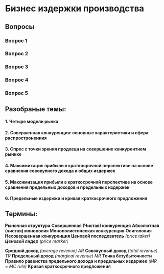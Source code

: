 
# Бизнес издержки производства
## Вопросы
### Вопрос 1
### Вопрос 2
### Вопрос 3
### Вопрос 4
### Вопрос 5


## Разобраные темы:
#### 1.  Четыре модели рынка
#### 2. Совершенная конкуренция: основные характеристики и сфера распростронениия
#### 3. Спрос с точки зрения продовца на совершенно конкурентном рынкке
#### 4. Максимихация прибыли в краткосрочной перспективе на основе сравнения совокупного дохода и общих издержек
#### 5. Максимизация прибыли в краткосрочной перспективе на основе сравнения предельных доходов и предельных издержек
#### 6. Предельные издержки и кривая краткосрочного предложения


## Термины:
**Рыночная структура**
**Совершенная (Чистая) конкуренция**
**Абсолютная (чистая) монополия**
**Монополистическая конкуренция**
**Олигополия**
**Несовершенная конкуренция**
**Ценовой последователь** *(price taker)*
***Ценовой лидер*** *(price marker)* 

**Средний доход** *(average revenue) AR*
**Совокупный доход** (*total revenue) TR*
**Предельный доход** *(marginal revenue) MR*
**Точка безубыточности**
**Правило равенства предельного дохода и предельных издержек** *(MR = MC rule)*
**Кривая краткосрочного предложения** 
